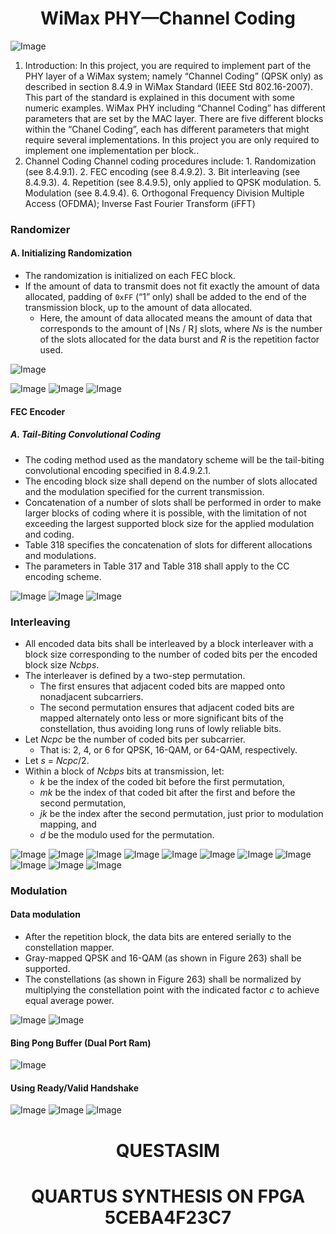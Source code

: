 <h1 align="center">WiMax PHY—Channel Coding</h1>
<p></p>

![Image](https://github.com/user-attachments/assets/345c1845-3ba4-4885-b95a-f48485295a94)

<ol>
  <li> Introduction: In this project, you are required to implement part of the PHY layer of a WiMax system; namely
“Channel Coding” (QPSK only) as described in section 8.4.9 in WiMax Standard (IEEE Std
802.16-2007). This part of the standard is explained in this document with some numeric
examples. WiMax PHY including “Channel Coding” has different parameters that are set by the
MAC layer. There are five different blocks within the “Chanel Coding”, each has different
parameters that might require several implementations. In this project you are only required to
implement one implementation per block..</li>
  <li> Channel Coding Channel coding procedures include:
1. Randomization (see 8.4.9.1).
2. FEC encoding (see 8.4.9.2).
3. Bit interleaving (see 8.4.9.3).
4. Repetition (see 8.4.9.5), only applied to QPSK modulation.
5. Modulation (see 8.4.9.4).
6. Orthogonal Frequency Division Multiple Access (OFDMA); Inverse Fast Fourier
Transform (iFFT)</li>
</ol>

<p></p>


<h3>Randomizer</h3>
<h4>A. Initializing Randomization</h4>
<ul>
  <li>The randomization is initialized on each FEC block.</li>
  <li>If the amount of data to transmit does not fit exactly the amount of data allocated, padding of <code>0xFF</code> (“1” only) shall be added to the end of the transmission block, up to the amount of data allocated.
    <ul>
      <li>Here, the amount of data allocated means the amount of data that corresponds to the amount of ⌊Ns / R⌋ slots, where <em>Ns</em> is the number of the slots allocated for the data burst and <em>R</em> is the repetition factor used.</li>
    </ul>
  </li>
</ul>

![Image](https://github.com/user-attachments/assets/6e3e3402-d80d-4903-8e30-3554c5196519)

<p></p>

![Image](https://github.com/user-attachments/assets/f54c5cd7-5d2d-4b6d-8004-5ddc3a2461f4)
![Image](https://github.com/user-attachments/assets/9c4060d3-d00b-452e-9254-10fa0bfd1144)
![Image](https://github.com/user-attachments/assets/a2fcfa30-ed86-463c-b50c-2936eb67c2f8)

<p></p>

<h4>FEC Encoder</h4>
<h5>A. Tail-Biting Convolutional Coding</h5>
<ul>
  <li>The coding method used as the mandatory scheme will be the tail-biting convolutional encoding specified in 8.4.9.2.1.</li>
  <li>The encoding block size shall depend on the number of slots allocated and the modulation specified for the current transmission.</li>
  <li>Concatenation of a number of slots shall be performed in order to make larger blocks of coding where it is possible, with the limitation of not exceeding the largest supported block size for the applied modulation and coding.</li>
  <li>Table 318 specifies the concatenation of slots for different allocations and modulations.</li>
  <li>The parameters in Table 317 and Table 318 shall apply to the CC encoding scheme.</li>
</ul>

<p></p>

![Image](https://github.com/user-attachments/assets/8e51567a-5e83-489a-9d9a-35d79ab5140b)
![Image](https://github.com/user-attachments/assets/05886869-d8c3-41e5-b10f-0a62b86a6429)
![Image](https://github.com/user-attachments/assets/75dd973e-0a3d-4cb1-ab77-f540f0b02a15)

<p></p>

<h3>Interleaving</h3>
<ul>
  <li>All encoded data bits shall be interleaved by a block interleaver with a block size corresponding to the number of coded bits per the encoded block size <em>Ncbps</em>.</li>
  <li>The interleaver is defined by a two-step permutation.
    <ul>
      <li>The first ensures that adjacent coded bits are mapped onto nonadjacent subcarriers.</li>
      <li>The second permutation ensures that adjacent coded bits are mapped alternately onto less or more significant bits of the constellation, thus avoiding long runs of lowly reliable bits.</li>
    </ul>
  </li>
  <li>Let <em>Ncpc</em> be the number of coded bits per subcarrier.
    <ul>
      <li>That is: 2, 4, or 6 for QPSK, 16-QAM, or 64-QAM, respectively.</li>
    </ul>
  </li>
  <li>Let <em>s</em> = <em>Ncpc</em>/2.</li>
  <li>Within a block of <em>Ncbps</em> bits at transmission, let:
    <ul>
      <li><em>k</em> be the index of the coded bit before the first permutation,</li>
      <li><em>mk</em> be the index of that coded bit after the first and before the second permutation,</li>
      <li><em>jk</em> be the index after the second permutation, just prior to modulation mapping, and</li>
      <li><em>d</em> be the modulo used for the permutation.</li>
    </ul>
  </li>
</ul>

 ![Image](https://github.com/user-attachments/assets/d152fbd7-4f6e-4507-96db-5cf14d2bbe73)
![Image](https://github.com/user-attachments/assets/a7d382c2-3595-4cb5-b181-bef9ef95d396)
![Image](https://github.com/user-attachments/assets/712265db-8530-463b-9fa8-bc68a06c2ecc)
![Image](https://github.com/user-attachments/assets/b954b97a-5046-496c-a783-667507d97451)
![Image](https://github.com/user-attachments/assets/a5f73da9-e190-4b63-822c-874d5240a004)
![Image](https://github.com/user-attachments/assets/5b98e76b-dce9-45fe-a1b5-d82b4cd1d39d)
![Image](https://github.com/user-attachments/assets/9cd22a98-2be7-44e0-90dc-91f95914fc08)
![Image](https://github.com/user-attachments/assets/bb6e5e37-0cf1-462d-91b9-514f16f4bed3)
![Image](https://github.com/user-attachments/assets/a8d9235c-39ac-4020-914d-8ee578baa138)
![Image](https://github.com/user-attachments/assets/44b564a4-53f9-45ee-a0ed-86bc63530db0)
![Image](https://github.com/user-attachments/assets/6d8b9841-6c29-40b2-b4c0-2de9969e7850)

 <p></p>

 <h3>Modulation</h3>
<h4>Data modulation</h4>
<ul>
  <li>After the repetition block, the data bits are entered serially to the constellation mapper.</li>
  <li>Gray-mapped QPSK and 16-QAM (as shown in Figure 263) shall be supported.</li>
  <li>The constellations (as shown in Figure 263) shall be normalized by multiplying the constellation point with the indicated factor <em>c</em> to achieve equal average power.</li>
</ul>

![Image](https://github.com/user-attachments/assets/b37b075b-2084-4589-b434-51cf548d5a91)
![Image](https://github.com/user-attachments/assets/68f62bfc-2bb7-45f5-a836-7974ec318c34)




<h4 >Bing Pong Buffer (Dual Port Ram)</h4>

![Image](https://github.com/user-attachments/assets/4947c8b1-3510-463e-937a-36bb07526b02)

<h4 >Using Ready/Valid Handshake</h4>

![Image](https://github.com/user-attachments/assets/0ed9287a-7066-4368-ab47-51a7aebdfd17)
![Image](https://github.com/user-attachments/assets/2343d6aa-15c0-47d0-933f-4ac3af16955b)
![Image](https://github.com/user-attachments/assets/bff78469-ac0d-4d98-a428-b24c3cd02e08)

<h1 align ="center">QUESTASIM </h1>

<p> </p>

<h1 align = "center">QUARTUS SYNTHESIS ON FPGA 5CEBA4F23C7</h1>

